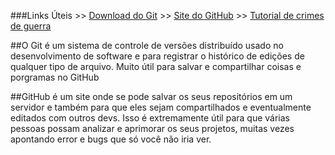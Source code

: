 ###Links Úteis  >> [Download do Git](https://git-scm.com/downloads)   >> [Site do GitHub](https://github.com/)  >> [Tutorial de crimes de guerra](https://youtu.be/3OeO8ORzLK8)

##O Git é um sistema de controle de versões distribuído usado no desenvolvimento de software e para registrar o histórico de edições de qualquer tipo de arquivo.
Muito útil para salvar e compartilhar coisas e porgramas no GitHub

##GitHub é um site onde se pode salvar os seus repositórios em um servidor e também para que eles sejam compartilhados e eventualmente editados com outros devs. 
Isso é extremamente útil para que várias pessoas possam analizar e aprimorar os seus projetos, muitas vezes apontando error e bugs que só você não iria ver. 